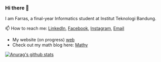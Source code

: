 ### Hi there 👋

I am Farras, a final-year Informatics student at Institut Teknologi Bandung.

📫 How to reach me: [LinkedIn](https://linkedin.com/in/farrasfaddila/), [Facebook](https://www.facebook.com/farrashibban.faddila/), [Instagram](https://www.instagram.com/faddilafarras/), [Email](mailto:faddilafarras@gmail.com)

* My website (on progress) [web](https://www.faddilafarras.me)
* Check out my math blog here: [Mathy](https://mathy.faddilafarras.me)

[![Anurag's github stats](https://github-readme-stats.vercel.app/api?username=donbasta&show_icons=true)](https://github.com/anuraghazra/github-readme-stats)

<!-- ![](https://komarev.com/ghpvc/?username=donbasta&color=brightgreen) -->

<!-- # 📖 Stats

[![trophy](https://github-profile-trophy.vercel.app/?username=donbasta&margin-w=15&column=8&theme=darkhub)](https://github.com/ryo-ma/github-profile-trophy)

<div>
    <a href="https://github.com/donbasta/donbasta"><img align="center" width="300" height="150" src="https://github-readme-stats.vercel.app/api/top-langs/?username=donbasta&layout=compact&hide=css,html&card_width=300&theme=dark" /></a>
</div> -->
